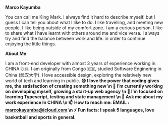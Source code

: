 **Marco Kayumba**

You can call me King Mark. I always find it hard to describe myself. but I guess I can tell you about what I like to do.
I like travelling, and meeting new people. I like being outside of my comfort zone. I am a curious person. I like to share what I have learnt with others around me and vice versa.  I always try and find the balance between work and life. in order to continue enjoying the little things. 

**About Me**

I am a front-end developer with almost 3 years of experience working in CHINA 🇨🇳. I am originally from Congo 🇨🇩, studied Software Enginering in China (武汉大学).
I love accessible design, exploring the relatively new world of tech and learning in public.
**😄 I love the power that coding gives me, the satisfaction of creating something new  \n
🔭 I’m currently working on developing myself, growing a start-up web agency \n
🌱 I’m focused on learning Typescript, testing and state management \n
💬 Ask me about my work experience In CHINA \n
📫 How to reach me: EMAIL : marcokayumba@icloud.com \n
⚡ Fun facts: I speak 5 languages, love basketball and sports in general.**
